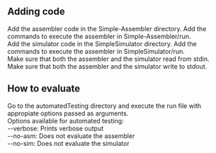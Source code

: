 <h2>Adding code</h2>
Add the assembler code in the Simple-Assembler directory. Add the commands to execute the assembler in Simple-Assembler/run.<br>
Add the simulator code in the SimpleSimulator directory. Add the commands to execute the assembler in SimpleSimulator/run.<br>
Make sure that both the assembler and the simulator read from stdin.<br>
Make sure that both the assembler and the simulator write to stdout.<br>
<h2>How to evaluate</h2>
Go to the automatedTesting directory and execute the run file with appropiate options passed as arguments.<br>
Options available for automated testing:<br>
--verbose: Prints verbose output<br>
--no-asm: Does not evaluate the assembler<br>
--no-sim: Does not evaluate the simulator<br>
